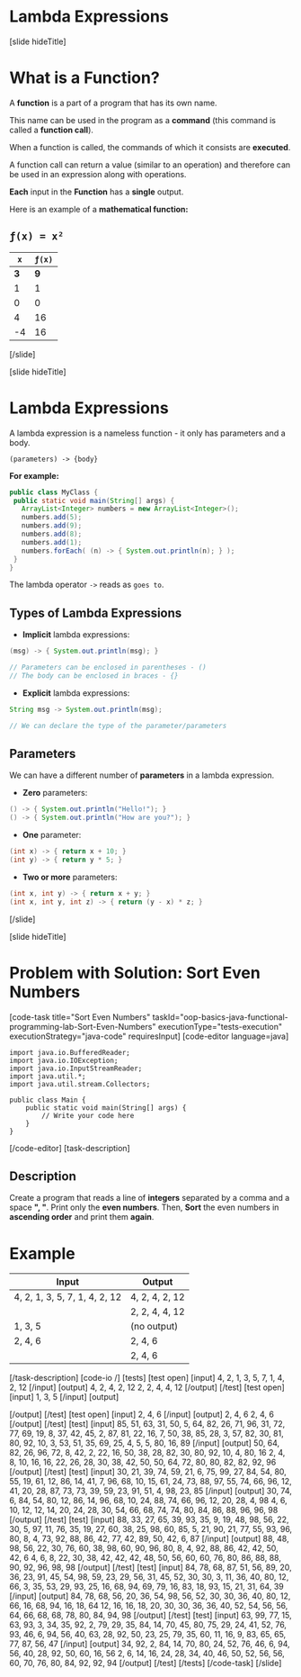 # Lambda Expressions

[slide hideTitle]

# What is a Function?

A **function** is a part of a program that has its own name. 

This name can be used in the program as a **command** (this command is called a **function call**).

When a function is called, the commands of which it consists are **executed**. 
 
A function call can return a value (similar to an operation) and therefore can be used in an expression along with operations.
 
**Each** input in the **Function** has a **single** output.

Here is an example of a **mathematical function:** 

## `ƒ(x) = x²`                                          
| `x` | `ƒ(x)`           
| ----------- | ----------- |
| **3** | **9**|
| 1 | 1 |
| 0 | 0 |
| 4 | 16 |
|-4 | 16 |

[/slide]

[slide hideTitle]

# Lambda Expressions

A lambda expression is a nameless function - it only has parameters and a body.

 `(parameters) -> {body}`

**For example:**

 ```java
public class MyClass {
  public static void main(String[] args) {
    ArrayList<Integer> numbers = new ArrayList<Integer>();
    numbers.add(5);
    numbers.add(9);
    numbers.add(8);
    numbers.add(1);
    numbers.forEach( (n) -> { System.out.println(n); } );
  }
}
 ```

The lambda operator `->` reads as `goes to`.

## Types of Lambda Expressions

- **Implicit** lambda expressions:

```java 
(msg) -> { System.out.println(msg); }

// Parameters can be enclosed in parentheses - ()
// The body can be enclosed in braces - {}
```


- **Explicit** lambda expressions:

```java
String msg -> System.out.println(msg); 

// We can declare the type of the parameter/parameters
```

## Parameters
 
We can have a different number of **parameters** in a lambda expression.

- **Zero** parameters:

```java
() -> { System.out.println("Hello!"); }
() -> { System.out.println("How are you?"); }
```

- **One** parameter:
```java
(int x) -> { return x + 10; }
(int y) -> { return y * 5; }
```

- **Two or more** parameters:
```java
(int x, int y) -> { return x + y; }
(int x, int y, int z) -> { return (y - x) * z; }
```

[/slide]


[slide hideTitle]
# Problem with Solution: Sort Even Numbers 
[code-task title="Sort Even Numbers" taskId="oop-basics-java-functional-programming-lab-Sort-Even-Numbers" executionType="tests-execution" executionStrategy="java-code" requiresInput]
[code-editor language=java]
```
import java.io.BufferedReader;
import java.io.IOException;
import java.io.InputStreamReader;
import java.util.*;
import java.util.stream.Collectors;

public class Main {
    public static void main(String[] args) {
        // Write your code here
    }
}
```
[/code-editor]
[task-description]
## Description

Create a program that reads a line of **integers** separated by a comma and a space **", "**.
Print only the **even numbers**.
Then, **Sort** the even numbers in **ascending order** and print them **again**.

# Example

| **Input** | **Output** |
| --- | --- |
| 4, 2, 1, 3, 5, 7, 1, 4, 2, 12 | 4, 2, 4, 2, 12
|  | 2, 2, 4, 4, 12 |
| 1, 3, 5 | (no output) |
| 2, 4, 6  | 2, 4, 6 |
|  | 2, 4, 6 |


[/task-description]
[code-io /]
[tests]
[test open]
[input]
4, 2, 1, 3, 5, 7, 1, 4, 2, 12
[/input]
[output]
4, 2, 4, 2, 12
2, 2, 4, 4, 12
[/output]
[/test]
[test open]
[input]
1, 3, 5
[/input]
[output]

[/output]
[/test]
[test open]
[input]
2, 4, 6
[/input]
[output]
2, 4, 6
2, 4, 6
[/output]
[/test]
[test]
[input]
85, 51, 63, 31, 50, 5, 64, 82, 26, 71, 96, 31, 72, 77, 69, 19, 8, 37, 42, 45, 2, 87, 81, 22, 16, 7, 50, 38, 85, 28, 3, 57, 82, 30, 81, 80, 92, 10, 3, 53, 51, 35, 69, 25, 4, 5, 5, 80, 16, 89
[/input]
[output]
50, 64, 82, 26, 96, 72, 8, 42, 2, 22, 16, 50, 38, 28, 82, 30, 80, 92, 10, 4, 80, 16
2, 4, 8, 10, 16, 16, 22, 26, 28, 30, 38, 42, 50, 50, 64, 72, 80, 80, 82, 82, 92, 96
[/output]
[/test]
[test]
[input]
30, 21, 39, 74, 59, 21, 6, 75, 99, 27, 84, 54, 80, 55, 19, 61, 12, 86, 14, 41, 7, 96, 68, 10, 15, 61, 24, 73, 88, 97, 55, 74, 66, 96, 12, 41, 20, 28, 87, 73, 73, 39, 59, 23, 91, 51, 4, 98, 23, 85
[/input]
[output]
30, 74, 6, 84, 54, 80, 12, 86, 14, 96, 68, 10, 24, 88, 74, 66, 96, 12, 20, 28, 4, 98
4, 6, 10, 12, 12, 14, 20, 24, 28, 30, 54, 66, 68, 74, 74, 80, 84, 86, 88, 96, 96, 98
[/output]
[/test]
[test]
[input]
88, 33, 27, 65, 39, 93, 35, 9, 19, 48, 98, 56, 22, 30, 5, 97, 11, 76, 35, 19, 27, 60, 38, 25, 98, 60, 85, 5, 21, 90, 21, 77, 55, 93, 96, 80, 8, 4, 73, 92, 88, 86, 42, 77, 42, 89, 50, 42, 6, 87
[/input]
[output]
88, 48, 98, 56, 22, 30, 76, 60, 38, 98, 60, 90, 96, 80, 8, 4, 92, 88, 86, 42, 42, 50, 42, 6
4, 6, 8, 22, 30, 38, 42, 42, 42, 48, 50, 56, 60, 60, 76, 80, 86, 88, 88, 90, 92, 96, 98, 98
[/output]
[/test]
[test]
[input]
84, 78, 68, 87, 51, 56, 89, 20, 36, 23, 91, 45, 54, 98, 59, 23, 29, 56, 31, 45, 52, 30, 30, 3, 11, 36, 40, 80, 12, 66, 3, 35, 53, 29, 93, 25, 16, 68, 94, 69, 79, 16, 83, 18, 93, 15, 21, 31, 64, 39
[/input]
[output]
84, 78, 68, 56, 20, 36, 54, 98, 56, 52, 30, 30, 36, 40, 80, 12, 66, 16, 68, 94, 16, 18, 64
12, 16, 16, 18, 20, 30, 30, 36, 36, 40, 52, 54, 56, 56, 64, 66, 68, 68, 78, 80, 84, 94, 98
[/output]
[/test]
[test]
[input]
63, 99, 77, 15, 63, 93, 3, 34, 35, 92, 2, 79, 29, 35, 84, 14, 70, 45, 80, 75, 29, 24, 41, 52, 76, 93, 46, 6, 94, 56, 40, 63, 28, 92, 50, 23, 25, 79, 35, 60, 11, 16, 9, 83, 65, 65, 77, 87, 56, 47
[/input]
[output]
34, 92, 2, 84, 14, 70, 80, 24, 52, 76, 46, 6, 94, 56, 40, 28, 92, 50, 60, 16, 56
2, 6, 14, 16, 24, 28, 34, 40, 46, 50, 52, 56, 56, 60, 70, 76, 80, 84, 92, 92, 94
[/output]
[/test]
[/tests]
[/code-task]
[/slide]

